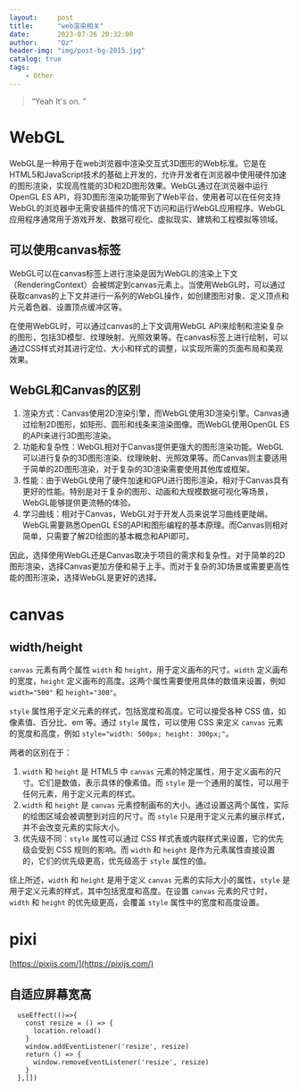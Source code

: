 ```yaml
---
layout:     post
title:      "web渲染相关"
date:       2023-07-26 20:32:00
author:     "Qz"
header-img: "img/post-bg-2015.jpg"
catalog: true
tags:
    - Other
---
```


> “Yeah It's on. ”
>



# WebGL 

WebGL是一种用于在web浏览器中渲染交互式3D图形的Web标准。它是在HTML5和JavaScript技术的基础上开发的，允许开发者在浏览器中使用硬件加速的图形渲染，实现高性能的3D和2D图形效果。WebGL通过在浏览器中运行OpenGL ES API，将3D图形渲染功能带到了Web平台，使用者可以在任何支持WebGL的浏览器中无需安装插件的情况下访问和运行WebGL应用程序。WebGL应用程序通常用于游戏开发、数据可视化、虚拟现实、建筑和工程模拟等领域。



## 可以使用canvas标签

WebGL可以在canvas标签上进行渲染是因为WebGL的渲染上下文（RenderingContext）会被绑定到canvas元素上。当使用WebGL时，可以通过获取canvas的上下文并进行一系列的WebGL操作，如创建图形对象、定义顶点和片元着色器、设置顶点缓冲区等。

在使用WebGL时，可以通过canvas的上下文调用WebGL API来绘制和渲染复杂的图形，包括3D模型、纹理映射、光照效果等。在canvas标签上进行绘制，可以通过CSS样式对其进行定位、大小和样式的调整，以实现所需的页面布局和美观效果。





## WebGL和Canvas的区别

1. 渲染方式：Canvas使用2D渲染引擎，而WebGL使用3D渲染引擎。Canvas通过绘制2D图形，如矩形、圆形和线条来渲染图像。而WebGL使用OpenGL ES的API来进行3D图形渲染。
2. 功能和复杂性：WebGL相对于Canvas提供更强大的图形渲染功能。WebGL可以进行复杂的3D图形渲染、纹理映射、光照效果等。而Canvas则主要适用于简单的2D图形渲染，对于复杂的3D渲染需要使用其他库或框架。
3. 性能：由于WebGL使用了硬件加速和GPU进行图形渲染，相对于Canvas具有更好的性能。特别是对于复杂的图形、动画和大规模数据可视化等场景，WebGL能够提供更流畅的体验。
4. 学习曲线：相对于Canvas，WebGL对于开发人员来说学习曲线更陡峭。WebGL需要熟悉OpenGL ES的API和图形编程的基本原理。而Canvas则相对简单，只需要了解2D绘图的基本概念和API即可。

因此，选择使用WebGL还是Canvas取决于项目的需求和复杂性。对于简单的2D图形渲染，选择Canvas更加方便和易于上手。而对于复杂的3D场景或需要更高性能的图形渲染，选择WebGL是更好的选择。





# canvas



## width/height

`canvas` 元素有两个属性 `width` 和 `height`，用于定义画布的尺寸。`width` 定义画布的宽度，`height` 定义画布的高度。这两个属性需要使用具体的数值来设置，例如 `width="500"` 和 `height="300"`。

`style` 属性用于定义元素的样式，包括宽度和高度。它可以接受各种 CSS 值，如像素值、百分比、em 等。通过 `style` 属性，可以使用 CSS 来定义 `canvas` 元素的宽度和高度，例如 `style="width: 500px; height: 300px;"`。

两者的区别在于：

1. `width` 和 `height` 是 HTML5 中 `canvas` 元素的特定属性，用于定义画布的尺寸。它们是数值，表示具体的像素值。而 `style` 是一个通用的属性，可以用于任何元素，用于定义元素的样式。
2. `width` 和 `height` 是 `canvas` 元素控制画布的大小。通过设置这两个属性，实际的绘图区域会被调整到对应的尺寸。而 `style` 只是用于定义元素的展示样式，并不会改变元素的实际大小。
3. 优先级不同：`style` 属性可以通过 CSS 样式表或内联样式来设置，它的优先级会受到 CSS 规则的影响。而 `width` 和 `height` 是作为元素属性直接设置的，它们的优先级更高，优先级高于 `style` 属性的值。

综上所述，`width` 和 `height` 是用于定义 `canvas` 元素的实际大小的属性，`style` 是用于定义元素的样式，其中包括宽度和高度。在设置 `canvas` 元素的尺寸时，`width` 和 `height` 的优先级更高，会覆盖 `style` 属性中的宽度和高度设置。





# pixi

[https://pixijs.com/](https://pixijs.com/)



## 自适应屏幕宽高

```tsx
  useEffect(()=>{
    const resize = () => {
      location.reload()
    }
    window.addEventListener('resize', resize)
    return () => {
      window.removeEventListener('resize', resize)
    }
  },[])
```

